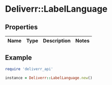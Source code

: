 # Deliverr::LabelLanguage

## Properties

| Name | Type | Description | Notes |
| ---- | ---- | ----------- | ----- |

## Example

```ruby
require 'deliverr_api'

instance = Deliverr::LabelLanguage.new()
```

